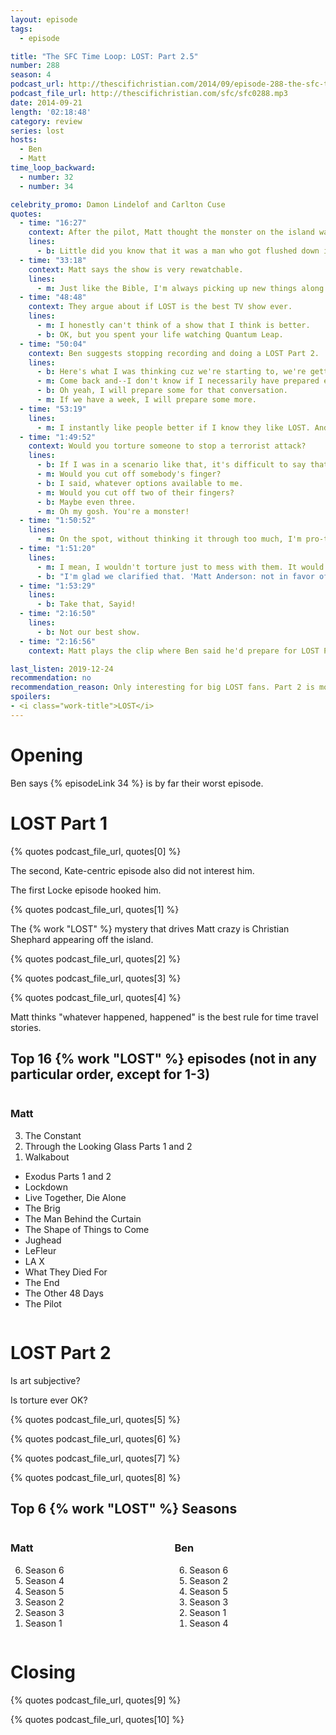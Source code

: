 ```yaml
---
layout: episode
tags:
  - episode

title: "The SFC Time Loop: LOST: Part 2.5"
number: 288
season: 4
podcast_url: http://thescifichristian.com/2014/09/episode-288-the-sfc-time-loop-lost-part-2-5/
podcast_file_url: http://thescifichristian.com/sfc/sfc0288.mp3
date: 2014-09-21
length: '02:18:48'
category: review
series: lost
hosts:
  - Ben
  - Matt
time_loop_backward: 
  - number: 32
  - number: 34

celebrity_promo: Damon Lindelof and Carlton Cuse
quotes:
  - time: "16:27"
    context: After the pilot, Matt thought the monster on the island was a dinosaur, which did not interest him.
    lines:
      - b: Little did you know that it was a man who got flushed down into a golden toilet in the middle of the jungle.
  - time: "33:18"
    context: Matt says the show is very rewatchable.
    lines:
      - m: Just like the Bible, I'm always picking up new things along the way.
  - time: "48:48"
    context: They argue about if LOST is the best TV show ever.
    lines:
      - m: I honestly can't think of a show that I think is better.
      - b: OK, but you spent your life watching Quantum Leap.
  - time: "50:04"
    context: Ben suggests stopping recording and doing a LOST Part 2.
    lines:
      - b: Here's what I was thinking cuz we're starting to, we're getting a little bit long and it's kinda late, what if we did a two-parter on this episode? What if we just keep going with this conversation. We come back next week and do spiritual elements then?
      - m: Come back and--I don't know if I necessarily have prepared enough for...
      - b: Oh yeah, I will prepare some for that conversation.
      - m: If we have a week, I will prepare some more.
  - time: "53:19"
    lines:
      - m: I instantly like people better if I know they like LOST. And I actually like them a little less if I know they don't like LOST.
  - time: "1:49:52"
    context: Would you torture someone to stop a terrorist attack? 
    lines:
      - b: If I was in a scenario like that, it's difficult to say that I wouldn't use whatever option I could to save the lives of countless people.
      - m: Would you cut off somebody's finger?
      - b: I said, whatever options available to me.
      - m: Would you cut off two of their fingers?
      - b: Maybe even three.
      - m: Oh my gosh. You're a monster!
  - time: "1:50:52"
    lines:
      - m: On the spot, without thinking it through too much, I'm pro-torture. Although I don't want to be tortured.
  - time: "1:51:20"
    lines:
      - m: I mean, I wouldn't torture just to mess with them. It would only be for information extraction.
      - b: "I'm glad we clarified that. 'Matt Anderson: not in favor of recreational torture'."
  - time: "1:53:29"
    lines:
      - b: Take that, Sayid!
  - time: "2:16:50"
    lines:
      - b: Not our best show.
  - time: "2:16:56"
    context: Matt plays the clip where Ben said he'd prepare for LOST Part 2

last_listen: 2019-12-24
recommendation: no
recommendation_reason: Only interesting for big LOST fans. Part 2 is mostly rehash.
spoilers:
- <i class="work-title">LOST</i>
---
```

# Opening

Ben says {% episodeLink 34 %} is by far their worst episode.



# LOST Part 1
{% quotes podcast_file_url, quotes[0] %}

The second, Kate-centric episode also did not interest him. 

The first Locke episode hooked him.

{% quotes podcast_file_url, quotes[1] %}

The {% work "LOST" %} mystery that drives Matt crazy is Christian Shephard appearing off the island.

{% quotes podcast_file_url, quotes[2] %}

{% quotes podcast_file_url, quotes[3] %}

{% quotes podcast_file_url, quotes[4] %}

Matt thinks "whatever happened, happened" is the best rule for time travel stories.
       
<div class="top-five">
  <h2 class="has-text-centered">Top 16 {% work "LOST" %} episodes (not in any particular order, except for 1-3)</h2>
  <div class="columns">
    <div class="column matt">
      <h3>Matt</h3>
      <ol reversed>
        <li>The Constant
        <li>Through the Looking Glass Parts 1 and 2
        <li>Walkabout
      </ol>
      <ul class="runner-ups">
        <li>Exodus Parts 1 and 2
        <li>Lockdown
        <li>Live Together, Die Alone
        <li>The Brig
        <li>The Man Behind the Curtain
        <li>The Shape of Things to Come
        <li>Jughead
        <li>LeFleur
        <li>LA X
        <li>What They Died For
        <li>The End
        <li>The Other 48 Days
        <li>The Pilot
      </ul>
    </div>
  </div>
</div>

# LOST Part 2
Is art subjective? 

Is torture ever OK?

{% quotes podcast_file_url, quotes[5] %}

{% quotes podcast_file_url, quotes[6] %}

{% quotes podcast_file_url, quotes[7] %}
      
{% quotes podcast_file_url, quotes[8] %}

<div class="top-five">
  <h2 class="has-text-centered">Top 6 {% work "LOST" %} Seasons</h2>
  <div class="columns">
    <div class="column matt">
      <h3>Matt</h3>
      <ol reversed>
        <li>Season 6
        <li>Season 4
        <li>Season 5
        <li>Season 2
        <li>Season 3
        <li>Season 1
      </ol>
    </div>
    <div class="column ben">
      <h3>Ben</h3>
      <ol reversed>
        <li>Season 6
        <li>Season 2
        <li>Season 5
        <li>Season 3
        <li>Season 1
        <li>Season 4
      </ol>
    </div>
  </div>
</div>

# Closing

{% quotes podcast_file_url, quotes[9] %}

{% quotes podcast_file_url, quotes[10] %}